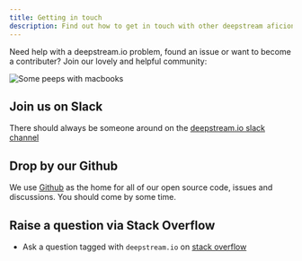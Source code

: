 ```yaml
---
title: Getting in touch
description: Find out how to get in touch with other deepstream aficionados
---
```


Need help with a deepstream.io problem, found an issue or want to become a contributer? Join our lovely and helpful community:

![Some peeps with macbooks](community.png)

## Join us on Slack
There should always be someone around on the [deepstream.io slack channel](https://deepstreamio-slack.herokuapp.com/)

## Drop by our Github
We use [Github](https://github.com/deepstreamIO) as the home for all of our open source code, issues and discussions. You should come by some time.

## Raise a question via Stack Overflow
* Ask a question tagged with `deepstream.io` on [stack overflow](http://stackoverflow.com/questions/tagged/deepstream.io)
